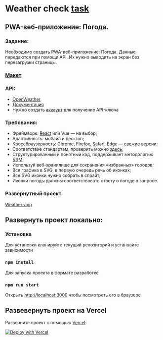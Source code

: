 # Weather check [task](https://weatherapp-pwa.vercel.app/)
## PWA-веб-приложение: Погода.
### Задание:
Необходимо создать PWA-веб-приложение: Погода. Данные передаются при помощи API. Их нужно выводить на экран без перезагрузки страницы.
### [Макет](https://drive.google.com/file/d/1Ew7KNXZtHi_OcTOX_YbwNX2UvKZ52J6t/view?usp=sharing)
### API:
- [OpenWeather](https://openweathermap.org/)
- [Документация](https://openweathermap.org/current)
- Нужно создать [аккаунт](https://home.openweathermap.org/users/sign_up) для получение API-ключа
### Требования:
- Фреймворк: [React](https://ru.reactjs.org/) или Vue — на выбор;
- Адаптивность: мобайл и десктоп;
- Кроссбраузерность: Chrome, Firefox, Safari, Edge — свежие версии;
- Соответствие стандартам, проверить можно [здесь](https://validator.w3.org/);
- Структурированный и понятный код, поддерживает методологию [БЭМ](https://ru.bem.info/methodology/quick-start/);
- Используй веб-хранилище для сохранения «избранных» городов;
- Вся графика в SVG, в первую очередь речь об иконках;
- Все SVG иконки нужно собрать в спрайт;
- Иконки погоды должны соответствовать ответу о погоде в запросе.

### Развернутный проект
[Weather-app](https://weatherapp-pwa.vercel.app/)

## Развернуть проект локально:

### Установка

Для установки клонируйте текущий репозиторий и установите зависимости

### `npm install`

Для запуска проекта в формате разработке

### `npm run start`

Открыть [http://localhost:3000](http://localhost:3000) чтобы посмотреть его в браузере

## Развевернуть проект на Vercel

Разверните проект с помощью [Vercel](https://vercel.com?utm_source=github&utm_medium=readme&utm_campaign=next-example):

[![Deploy with Vercel](https://vercel.com/button)](https://vercel.com/new/git/external?repository-url=https://github.com/larryself/weather_app_pwa&project-name=weather-app-pwa&repository-name=weather-app-pwa)